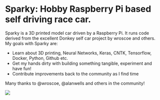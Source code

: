 # Sparky: Hobby Raspberry Pi based self driving race car. 

Sparky is a 3D printed model car driven by a Raspberry Pi. It runs code derived from the excellent Donkey self car project by wroscoe and others. My goals with Sparky are:

* Learn about 3D printing, Neural Networks, Keras, CNTK, Tensorflow, Docker, Python, Github etc.
* Get my hands dirty with building something tangible, experiment and have fun!
* Contribute improvements back to the community as I find time

Many thanks to @wroscoe, @alanwells and others in the community!

![](images/sparky.png)

